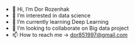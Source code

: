 - 👋 Hi, I’m Dor Rozenhak
- 👀 I’m interested in data science
- 🌱 I’m currently learning Deep Learning
- 💞️ I’m looking to collaborate on Big data project
- 📫 How to reach me -> dor851997@gmail.com

<!---
dor851997/dor851997 is a ✨ special ✨ repository because its `README.md` (this file) appears on your GitHub profile.
You can click the Preview link to take a look at your changes.
--->
